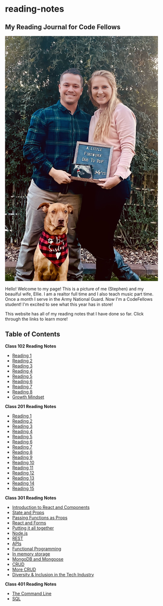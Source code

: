 # reading-notes
## **My Reading Journal for Code Fellows**

![Pic of My Family](/img/famiy.jpeg)

Hello! Welcome to my page! This is a picture of me (Stephen) and my beauiful wife, Ellie. I am a realtor full time and I also teach music part time. Once a month I serve in the Army National Guard. Now I'm a CodeFellows student! I'm excited to see what this year has in store! 

This website has all of my reading notes that I have done so far. Click through the links to learn more!

## Table of Contents

**Class 102 Reading Notes**

* [Reading 1](./102-Notes/read01.md)
* [Reading 2](./102-Notes/read02.md)
* [Reading 3](./102-Notes/read03.md)
* [Reading 4](./102-Notes/read04.md)
* [Reading 5](./102-Notes/read05.md)
* [Reading 6](./102-Notes/read06.md)
* [Reading 7](./102-Notes/read07.md)
* [Reading 8](./102-Notes/read08.md)
* [Growth Mindset](./102-Notes/Growth-Mindset.md)

**Class 201 Reading Notes**

* [Reading 1](./201-Notes/class-01.md)
* [Reading 2](./201-Notes/class-02.md)
* [Reading 3](./201-Notes/class-03.md) 
* [Reading 4](./201-Notes/class-04.md) 
* [Reading 5](./201-Notes/class-05.md)
* [Reading 6](./201-Notes/class-06.md)
* [Reading 7](./201-Notes/class-07.md)
* [Reading 8](./201-Notes/class-08.md)
* [Reading 9](./201-Notes/class-09.md)
* [Reading 10](./201-Notes/class-10.md)
* [Reading 11](./201-Notes/class-11.md)
* [Reading 12](./201-Notes/class-12.md) 
* [Reading 13](./201-Notes/class-13.md)
* [Reading 14](./201-Notes/class-14.md)
* [Reading 15](./201-Notes/201.15.md)

**Class 301 Reading Notes**

* [Introduction to React and Components](./301-Notes/class1.md)
* [State and Props](./301-Notes/class2.md)
* [Passing Functions as Props](./301-Notes/class3.md)
* [React and Forms](./301-Notes/class4.md)
* [Putting it all together](./301-Notes/class5.md)
* [Node.js](./301-Notes/class6.md)
* [REST](./301-Notes/class7.md)
* [APIs](./301-Notes/class8.md)
* [Functional Programming](./301-Notes/class9.md)
* [In memory storage](./301-Notes/class10.md)
* [MongoDB and Mongoose](./301-Notes/class11.md)
* [CRUD](./301-Notes/class12.md)
* [More CRUD](./301-Notes/class13.md)
* [Diversity & Inclusion in the Tech Industry](./301-Notes/class14.md)

**Class 401 Reading Notes**

* [The Command Line](./401-Notes/prepwork-1.md)
* [SQL](./401-Notes/prepwork-2.md)